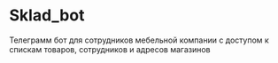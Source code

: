 # Sklad_bot
Телеграмм бот для сотрудников мебельной компании с доступом к спискам товаров, сотрудников и  адресов магазинов
